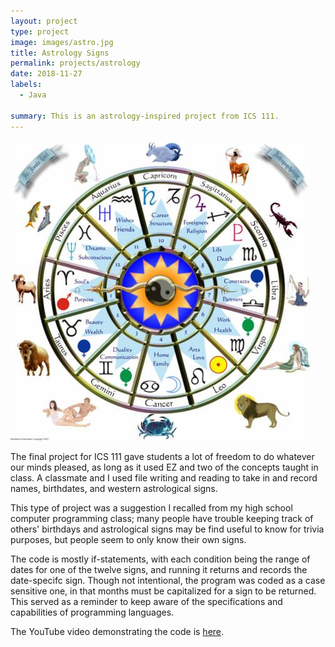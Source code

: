 ```yaml
---
layout: project
type: project
image: images/astro.jpg
title: Astrology Signs
permalink: projects/astrology
date: 2018-11-27
labels:
  - Java
  
summary: This is an astrology-inspired project from ICS 111.
---
```


<img class="ui medium right floated rounded image" src="/images/astro.jpg">

The final project for ICS 111 gave students a lot of freedom to do whatever our minds pleased, as long as it used EZ and two of the concepts taught in class. A classmate and I used file writing and reading to take in and record names, birthdates, and western astrological signs. 

This type of project was a suggestion I recalled from my high school computer programming class; many people have trouble keeping track of others' birthdays and astrological signs may be find useful to know for trivia purposes, but people seem to only know their own signs. 

The code is mostly if-statements, with each condition being the range of dates for one of the twelve signs, and running it returns and records the date-specifc sign. Though not intentional, the program was coded as a case sensitive one, in that months must be capitalized for a sign to be returned. This served as a reminder to keep aware of the specifications and capabilities of programming languages.

The YouTube video demonstrating the code is [here](https://www.youtube.com/watch?v=JBccfS5yKjw).

